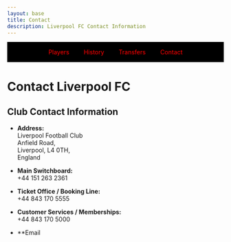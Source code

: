 ```yaml
---
layout: base
title: Contact
description: Liverpool FC Contact Information
---
```

<!-- Navbar -->
<div style="background-color: black; padding: 15px; text-align: center;">
  <a href="players.html" style="color: red; text-decoration: none; margin: 0 15px;">Players</a>
  <a href="history.html" style="color: red; text-decoration: none; margin: 0 15px;">History</a>
  <a href="transfers.html" style="color: red; text-decoration: none; margin: 0 15px;">Transfers</a>
  <a href="contact.html" style="color: red; text-decoration: none; margin: 0 15px;">Contact</a>
</div>
<h1>Contact Liverpool FC</h1>

<h2>Club Contact Information</h2>

- **Address:**  
  Liverpool Football Club  
  Anfield Road,  
  Liverpool, L4 0TH,  
  England

- **Main Switchboard:**  
  +44 151 263 2361

- **Ticket Office / Booking Line:**  
  +44 843 170 5555

- **Customer Services / Memberships:**  
  +44 843 170 5000

- **Email

